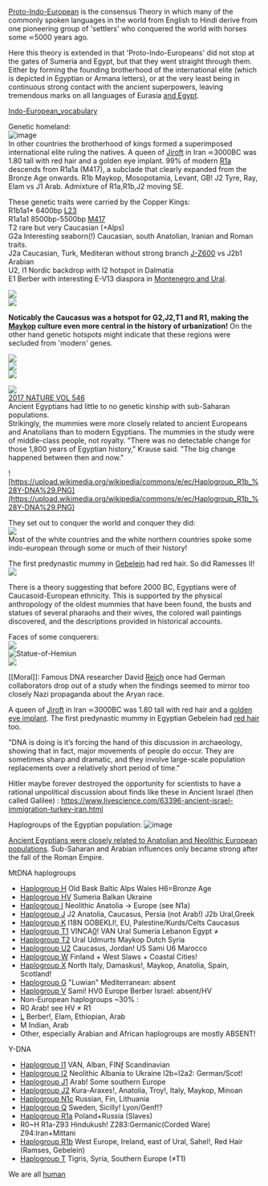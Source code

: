 [Proto-Indo-European](https://en.wikipedia.org/wiki/Proto-Indo-European_language) is the consensus Theory in which many of the commonly spoken languages in the world from English to Hindi derive from one pioneering group of 'settlers' who conquered the world with horses some ⋍5000 years ago.  

Here this theory is extended in that 'Proto-Indo-Europeans' did not stop at the gates of Sumeria and Egypt, but that they went straight through them. Either by forming the founding brotherhood of the international elite (which is depicted in Egyptian or Armana letters), or at the very least being in continuous strong contact with the ancient superpowers, leaving tremendous marks on all languages of Eurasia [and Egypt](Highlights).  

[Indo-European_vocabulary](https://en.wikipedia.org/wiki/Indo-European_vocabulary)  

Genetic homeland:  
![image](https://user-images.githubusercontent.com/516118/34798436-5a1743aa-f65c-11e7-94a8-0f7ecaf3addf.png)  
In other countries the brotherhood of kings formed a superimposed international elite ruling the natives. A queen of [Jiroft](https://en.wikipedia.org/wiki/Jiroft_culture) in Iran ⋍3000BC was 1.80 tall with red hair and a golden eye implant. 99% of modern [R1a](https://www.eupedia.com/europe/Haplogroup_R1a_Y-DNA.shtml) descends from R1a1a (M417), a subclade that clearly expanded from the Bronze Age onwards. R1b Maykop, Mosopotamia, Levant, GB! J2 Tyre, Ray, Elam vs J1 Arab. Admixture of R1a,R1b,J2 moving SE.  

These genetic traits were carried by the Copper Kings:  
R1b1a1* 6400bp [L23](https://www.yfull.com/tree/R-L23/)  
R1a1a1 8500bp-5500bp [M417](https://www.yfull.com/tree/R-M417/)  
T2 rare but very Caucasian (+Alps)  
G2a Interesting seaborn(!) Caucasian, south Anatolian, Iranian and Roman traits.  
J2a Caucasian, Turk, Mediteran without strong branch [J-Z600](https://www.yfull.com/tree/J-Z600/) vs J2b1 Arabian  
U2, I1 Nordic backdrop with I2 hotspot in Dalmatia  
E1 Berber with interesting E-V13 diaspora in [Montenegro and Ural](https://www.eupedia.com/europe/Haplogroup_E1b1b_Y-DNA.shtml).  

![](https://user-images.githubusercontent.com/516118/36258177-0cf816e8-125a-11e8-89e9-83f7241fc67c.png)  
![](https://cache.eupedia.com/images/content/Haplogroup_R1b_World.png)  

**Noticably the Caucasus was a hotspot for G2,J2,T1 and R1, making the [Maykop](Maykop) culture even more central in the history of urbanization!**  On the other hand genetic hotspots might indicate that these regions were secluded from 'modern' genes.  

![](https://cache.eupedia.com/images/content/Haplogroup_G2a.gif)  
![](https://cache.eupedia.com/images/content/Haplogroup_J2.gif)  
![](http://www.haplogruplar.com/wp-content/uploads/2015/07/J2-Y-DNA-Haplogroup-Map-J2-M172-Map-J2-Haplogrubu-Haritasi-v3.png)  

![](https://upload.wikimedia.org/wikipedia/commons/thumb/3/37/Frequency_maps_based_on_HVS-I_data_for_haplogroups_T.png/440px-Frequency_maps_based_on_HVS-I_data_for_haplogroups_T.png)  
[2017 NATURE VOL 546](https://www.nature.com/polopoly_fs/1.22069/menu/main/topColumns/topLeftColumn/pdf/546017a.pdf)  
Ancient Egyptians had little to no genetic kinship with sub-Saharan populations.  
Strikingly, the mummies were more closely related to ancient Europeans and Anatolians than to modern Egyptians. The mummies in the study were of middle-class people, not royalty. "There was no detectable change for those 1,800 years of Egyptian history," Krause said. "The big change happened between then and now."  

![https://upload.wikimedia.org/wikipedia/commons/e/ec/Haplogroup_R1b_%28Y-DNA%29.PNG](https://upload.wikimedia.org/wikipedia/commons/e/ec/Haplogroup_R1b_%28Y-DNA%29.PNG)  

They set out to conquer the world and conquer they did:  
![](https://upload.wikimedia.org/wikipedia/commons/8/80/Indo-European-speaking_world.png)  
Most of the white countries and the white northern countries spoke some indo-european through some or much of their history!  

The first predynastic mummy in [Gebelein](https://en.wikipedia.org/wiki/Gebelein_predynastic_mummies) had red hair. So did Ramesses II!
![](https://www.beyondsciencetv.com/wp-content/uploads/2017/08/download-44.jpg) 

There is a theory suggesting that before 2000 BC, Egyptians were of Caucasoid-European ethnicity. This is supported by the physical anthropology of the oldest mummies that have been found, the busts and statues of several pharaohs and their wives, the colored wall paintings discovered, and the descriptions provided in historical accounts.

Faces of some conquerers:  
![](http://www.hs-augsburg.de/⋍harsch/museum/Chronologia/C_a0260/Anchhaf/anchhaf.jpg)  
![Statue-of-Hemiun](https://upload.wikimedia.org/wikipedia/commons/thumb/e/e1/Statue-of-Hemiun.jpg/380px-Statue-of-Hemiun.jpg)  
![](http://newsimg.bbc.co.uk/media/images/42806000/jpg/_42806109_bust_getty_416.jpg)  


[[Moral]]:
Famous DNA researcher David [Reich](https://www.theatlantic.com/science/archive/2018/03/ancient-dna-history/554798/?single_page=true) once had German collaborators drop out of a study when the findings seemed to mirror too closely Nazi propaganda about the Aryan race.

A queen of [Jiroft](https://en.wikipedia.org/wiki/Jiroft_culture) in Iran ⋍3000BC was 1.80 tall with red hair and a [golden eye implant](http://www.iranreview.org/content/Documents/Iran_s_Burnt_City.htm). The first predynastic mummy in Egyptian Gebelein had [red hair](https://en.wikipedia.org/wiki/Gebelein_predynastic_mummies) too. 

"DNA is doing is it’s forcing the hand of this discussion in archaeology, showing that in fact, major movements of people do occur. They are sometimes sharp and dramatic, and they involve large-scale population replacements over a relatively short period of time."

Hitler maybe forever destroyed the opportunity for scientists to have a rational unpolitical discussion about finds like these in Ancient Israel (then called Galilee) : https://www.livescience.com/63396-ancient-israel-immigration-turkey-iran.html

Haplogroups of the Egyptian population:
![image](https://user-images.githubusercontent.com/516118/44716239-480ff380-aaa9-11e8-893a-2a926c6719af.png)

[Ancient Egyptians were closely related to Anatolian and Neolithic European populations](https://www.nature.com/articles/ncomms15694). Sub-Saharan and Arabian influences only became strong after the fall of the Roman Empire.

MtDNA haplogroups
* [Haplogroup H](https://www.eupedia.com/europe/Haplogroup_H_mtDNA.shtml) Old Bask Baltic Alps Wales H6=Bronze Age
* [Haplogroup HV](https://www.eupedia.com/europe/Haplogroup_HV_mtDNA.shtml) Sumeria Balkan Ukraine 
* [Haplogroup I](https://www.eupedia.com/europe/Haplogroup_I_mtDNA.shtml) Neolithic Anatolia -> Europe (see N1a)   
* [Haplogroup J](https://www.eupedia.com/europe/Haplogroup_J_mtDNA.shtml) J2 Anatolia, Caucasus, Persia (not Arab!) J2b Ural,Greek 
* [Haplogroup K](https://www.eupedia.com/europe/Haplogroup_K_mtDNA.shtml) I18N GOBEKLI!, EU, Palestine/Kurds/Celts Caucasus  
* [Haplogroup T1](https://www.eupedia.com/europe/Haplogroup_T_mtDNA.shtml) VINCA[0](https://www.eupedia.com/forum/threads/31362-Neolithic-western-Carpathian-Basin-356-pages?highlight=Vinca+dna)! VAN Ural Sumeria Lebanon Egypt ≠
* [Haplogroup T2](https://www.eupedia.com/europe/Haplogroup_T_mtDNA.shtml) Ural Udmurts Maykop Dutch Syria  
* [Haplogroup U2](https://www.eupedia.com/europe/Haplogroup_U2_mtDNA.shtml) Caucasus, Jordan!  U5 Sami U6 Marocco 
* [Haplogroup W](https://www.eupedia.com/europe/Haplogroup_W_mtDNA.shtml) Finland + West Slaws + Coastal Cities!
* [Haplogroup X](https://www.eupedia.com/europe/Haplogroup_X_mtDNA.shtml) North Italy, Damaskus!, Maykop, Anatolia, Spain, Scotland!
* [Haplogroup G](https://www.eupedia.com/europe/Haplogroup_G2a_Y-DNA.shtml) "Luwian" Mediterranean: absent
* [Haplogroup V](https://www.eupedia.com/europe/Haplogroup_V_mtDNA.shtml) Sami! HV0 Europe Berber Israel: absent/HV
* Non-European haplogroups ~30% :
* R0 Arab! see HV ≠ R1
* [L](https://i.pinimg.com/originals/e8/3e/a5/e83ea568a53b810c0bb606d5b08776d0.png) Berber!, Elam, Ethiopian, Arab   
* M Indian, Arab
* Other, especially Arabian and African haplogroups are mostly ABSENT!


Y-DNA
* [Haplogroup I1](https://www.eupedia.com/europe/Haplogroup_I1_Y-DNA.shtml) VAN, Alban, FINƒ Scandinavian
* [Haplogroup I2](https://www.eupedia.com/europe/Haplogroup_I2_Y-DNA.shtml) Neolithic Albania to Ukraine I2b=I2a2: German/Scot!
* [Haplogroup J1](https://www.eupedia.com/europe/Haplogroup_J1_Y-DNA.shtml) Arab! Some southern Europe
* [Haplogroup J2](https://www.eupedia.com/europe/Haplogroup_J2_Y-DNA.shtml) Kura-Araxes!, Anatolia, Troy!, Italy, Maykop, Minoan
* [Haplogroup N1c](https://www.eupedia.com/europe/Haplogroup_N1c_Y-DNA.shtml) Russian, Fin, Lithuania
* [Haplogroup Q](https://www.eupedia.com/europe/Haplogroup_Q_Y-DNA.shtml) Sweden, Sicilly! Lyon/Genf!?
* [Haplogroup R1a](https://www.eupedia.com/europe/Haplogroup_R1a_Y-DNA.shtml) Poland+Russia (Slaves)
* R0~H R1a-Z93 Hindukush!  Z283:Germanic(Corded Ware) Z94:Iran+Mittani
* [Haplogroup R1b](https://www.eupedia.com/europe/Haplogroup_R1b_Y-DNA.shtml) West Europe, Ireland, east of Ural, Sahel!, Red Hair (Ramses, Gebelein) 
* [Haplogroup T](https://www.eupedia.com/europe/Haplogroup_T_Y-DNA.shtml) Tigris, Syria, Southern Europe (≠T1)



We are all [human](Human)  